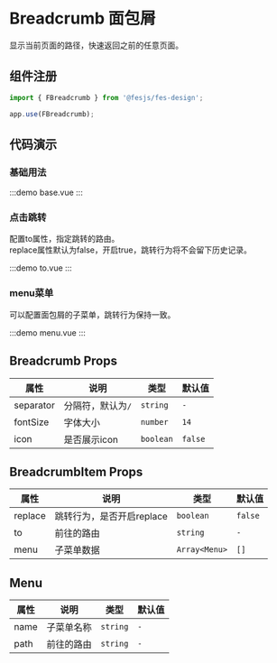 # Breadcrumb 面包屑

显示当前页面的路径，快速返回之前的任意页面。

## 组件注册

```js
import { FBreadcrumb } from '@fesjs/fes-design';

app.use(FBreadcrumb);
```

## 代码演示

### 基础用法

:::demo
base.vue
:::

### 点击跳转
配置to属性，指定跳转的路由。  
replace属性默认为false，开启true，跳转行为将不会留下历史记录。

:::demo
to.vue
:::

### menu菜单
可以配置面包屑的子菜单，跳转行为保持一致。

:::demo
menu.vue
:::

## Breadcrumb Props

| 属性      | 说明              | 类型      | 默认值  |
| --------- | ----------------- | --------- | ------- |
| separator | 分隔符，默认为`/` | `string`  | `-`     |
| fontSize  | 字体大小          | `number`  | `14`    |
| icon      | 是否展示icon      | `boolean` | `false` |

## BreadcrumbItem Props

| 属性    | 说明                      | 类型          | 默认值  |
| ------- | ------------------------- | ------------- | ------- |
| replace | 跳转行为，是否开启replace | `boolean`     | `false` |
| to      | 前往的路由                | `string`      | `-`     |
| menu    | 子菜单数据                | `Array<Menu>` | `[]`    |

## Menu
| 属性 | 说明       | 类型     | 默认值 |
| ---- | ---------- | -------- | ------ |
| name | 子菜单名称 | `string` | `-`    |
| path | 前往的路由 | `string` | `-`    |